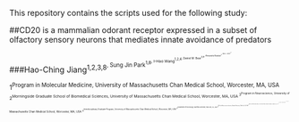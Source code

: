 This repository contains the scripts used for the following study:

##CD20 is a mammalian odorant receptor expressed in a subset of olfactory sensory neurons that mediates innate avoidance of predators

###Hao-Ching Jiang<sup>1,2,3,8<sup>, Sung Jin Park<sup>1,8<sup>, I-Hao Wang<sup>1,2,4<sup>, Daniel M. Bear<sup>5,6<sup>, Alexandra Nowlan<sup>7<sup>, Paul L. Greer<sup>1,*<sup>

<sup>1<sup>Program in Molecular Medicine, University of Massachusetts Chan Medical School, Worcester, MA, USA
<sup>2<sup>Morningside Graduate School of Biomedical Sciences, University of Massachusetts Chan Medical School, Worcester, MA, USA
<sup>3<sup>Program in Neuroscience, University of Massachusetts Chan Medical School, Worcester, MA, USA
<sup>4<sup>Interdisciplinary Graduate Program, University of Massachusetts Chan Medical School, Worcester, MA, USA
<sup>5<sup>Department of Psychology, Stanford University, Palo Alto, CA, USA
<sup>6<sup>Wu Tsai Neurosciences Institute, Stanford University, Palo Alto, CA, USA
<sup>7<sup>Bowles Center for Alcohol Studies, The University of North Carolina at Chapel Hill, Chapel Hill, NC, USA
<sup>8<sup>These authors contributed equally 
<sup>*<sup>Corresponding author
